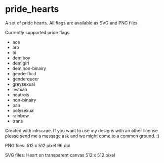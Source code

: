 # pride_hearts

A set of pride hearts. All flags are available as SVG and PNG files.

Currently supported pride flags:
- ace
- aro
- bi
- demiboy
- demigirl
- deminon-binairy 
- genderfluid
- genderqueer
- greysexual
- lesbian
- neutrois
- non-binairy
- pan
- polysexual
- rainbow
- trans

Created with inkscape. If you want to use my designs with an other license please send me a message ask and we might come to a common ground. :)


PNG files: 512 x 512 pixel 96 dpi

SVG files: Heart on transparent canvas 512 x 512 pixel 

